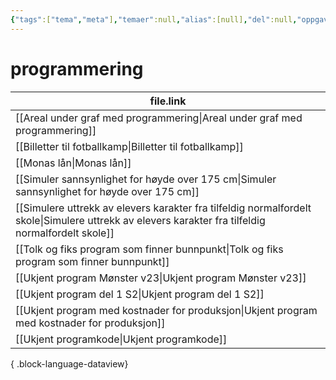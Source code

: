 ```yaml
---
{"tags":["tema","meta"],"temaer":null,"alias":[null],"del":null,"oppgave":null,"fag":null,"eksamen":null,"dg-publish":true,"title":"programmering","date":"2023-06-01","modified":"2023-06-01","permalink":"/temaer/programmering/","dgPassFrontmatter":true}
---
```



# programmering
| file.link                                                                                                                                             |
| ----------------------------------------------------------------------------------------------------------------------------------------------------- |
| [[Areal under graf med programmering\|Areal under graf med programmering]]                                                                         |
| [[Billetter til fotballkamp\|Billetter til fotballkamp]]                                                                                           |
| [[Monas lån\|Monas lån]]                                                                                                                           |
| [[Simuler sannsynlighet for høyde over 175 cm\|Simuler sannsynlighet for høyde over 175 cm]]                                                       |
| [[Simulere uttrekk av elevers karakter fra tilfeldig normalfordelt skole\|Simulere uttrekk av elevers karakter fra tilfeldig normalfordelt skole]] |
| [[Tolk og fiks program som finner bunnpunkt\|Tolk og fiks program som finner bunnpunkt]]                                                           |
| [[Ukjent program Mønster v23\|Ukjent program Mønster v23]]                                                                                         |
| [[Ukjent program del 1 S2\|Ukjent program del 1 S2]]                                                                                               |
| [[Ukjent program med kostnader for produksjon\|Ukjent program med kostnader for produksjon]]                                                       |
| [[Ukjent programkode\|Ukjent programkode]]                                                                                                         |

{ .block-language-dataview}
